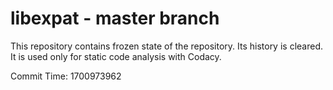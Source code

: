 # libexpat - master branch

This repository contains frozen state of the repository.
Its history is cleared. It is used only for static code
analysis with Codacy.

Commit Time: 1700973962